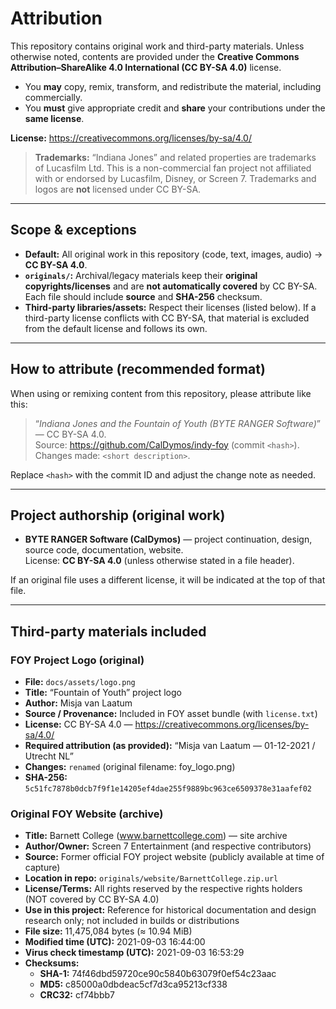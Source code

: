 # Attribution

This repository contains original work and third-party materials. Unless otherwise noted, contents are provided under the **Creative Commons Attribution–ShareAlike 4.0 International (CC BY-SA 4.0)** license.

- You **may** copy, remix, transform, and redistribute the material, including commercially.
- You **must** give appropriate credit and **share** your contributions under the **same license**.

**License:** https://creativecommons.org/licenses/by-sa/4.0/

> **Trademarks:** “Indiana Jones” and related properties are trademarks of Lucasfilm Ltd. This is a non-commercial fan project not affiliated with or endorsed by Lucasfilm, Disney, or Screen 7. Trademarks and logos are **not** licensed under CC BY-SA.

---

## Scope & exceptions

- **Default:** All original work in this repository (code, text, images, audio) → **CC BY-SA 4.0**.
- **`originals/`:** Archival/legacy materials keep their **original copyrights/licenses** and are **not automatically covered** by CC BY-SA. Each file should include **source** and **SHA-256** checksum.
- **Third-party libraries/assets:** Respect their licenses (listed below). If a third-party license conflicts with CC BY-SA, that material is excluded from the default license and follows its own.

---

## How to attribute (recommended format)

When using or remixing content from this repository, please attribute like this:

> “*Indiana Jones and the Fountain of Youth (BYTE RANGER Software)*” — CC BY-SA 4.0.  
> Source: https://github.com/CalDymos/indy-foy (commit `<hash>`). Changes made: `<short description>`.

Replace `<hash>` with the commit ID and adjust the change note as needed.

---

## Project authorship (original work)

- **BYTE RANGER Software (CalDymos)** — project continuation, design, source code, documentation, website.  
  License: **CC BY-SA 4.0** (unless otherwise stated in a file header).

If an original file uses a different license, it will be indicated at the top of that file.

---

## Third-party materials included

### FOY Project Logo (original)
- **File:** `docs/assets/logo.png`
- **Title:** “Fountain of Youth” project logo
- **Author:** Misja van Laatum
- **Source / Provenance:** Included in FOY asset bundle (with `license.txt`)
- **License:** CC BY-SA 4.0 — https://creativecommons.org/licenses/by-sa/4.0/
- **Required attribution (as provided):** “Misja van Laatum — 01-12-2021 / Utrecht NL”
- **Changes:** `renamed` (original filename: foy_logo.png)
- **SHA-256:** `5c51fc7878b0dcb7f9f1e14205ef4dae255f9889bc963ce6509378e31aafef02`

### Original FOY Website (archive)
- **Title:** Barnett College (www.barnettcollege.com) — site archive
- **Author/Owner:** Screen 7 Entertainment (and respective contributors)
- **Source:** Former official FOY project website (publicly available at time of capture)
- **Location in repo:** `originals/website/BarnettCollege.zip.url`
- **License/Terms:** All rights reserved by the respective rights holders (NOT covered by CC BY-SA 4.0)
- **Use in this project:** Reference for historical documentation and design research only; not included in builds or distributions
- **File size:** 11,475,084 bytes (≈ 10.94 MiB)
- **Modified time (UTC):** 2021-09-03 16:44:00
- **Virus check timestamp (UTC):** 2021-09-03 16:53:29
- **Checksums:**
  - **SHA-1:** 74f46dbd59720ce90c5840b63079f0ef54c23aac
  - **MD5:** c85000a0dbdeac5cf7d3ca95213cf338
  - **CRC32:** cf74bbb7

